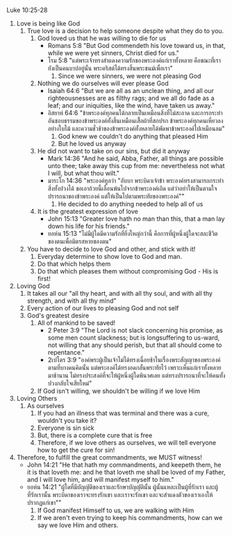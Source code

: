 Luke 10:25-28 

1. Love is being like God
	1. True love is a decision to help someone despite what they do to you.
		1. God loved us that he was willing to die for us
			- Romans 5:8 "But God commendeth his love toward us, in that, while we were yet sinners, Christ died for us."
			- โรม 5:8 "แต่พระเจ้าทรงสำแดงความรักของพระองค์แก่เราทั้งหลาย คือขณะที่เรายังเป็นคนบาปอยู่นั้น พระคริสต์ได้ทรงสิ้นพระชนม์เพื่อเรา"
				1. Since we were sinners, we were not pleasing God
		2. Nothing we do ourselves will ever please God
			- Isaiah 64:6 "But we are all as an unclean thing, and all our righteousnesses are as filthy rags; and we all do fade as a leaf; and our iniquities, like the wind, have taken us away."
			- อิสยาห์ 64:6 "ข้าพระองค์ทุกคนได้กลายเป็นเหมือนสิ่งที่ไม่สะอาด และการกระทำอันชอบธรรมของข้าพระองค์ทั้งสิ้นเหมือนเสื้อผ้าที่สกปรก ข้าพระองค์ทุกคนเหี่ยวลงอย่างใบไม้ และความชั่วช้าของข้าพระองค์ทั้งหลายได้พัดพาข้าพระองค์ไปเหมือนลม"
				1. God knew we couldn't do anything that pleased Him
				2. But he loved us anyway
		3. He did not want to take on our sins, but did it anyway
			- Mark 14:36 "And he said, Abba, Father, all things are possible unto thee; take away this cup from me: nevertheless not what I will, but what thou wilt."
			- มาระโก 14:36 "พระองค์ทูลว่า "อับบา พระบิดาเจ้าข้า พระองค์ทรงสามารถกระทำสิ่งทั้งปวงได้ ขอเอาถ้วยนี้เลื่อนพ้นไปจากข้าพระองค์เถิด แต่ว่าอย่าให้เป็นตามใจปรารถนาของข้าพระองค์ แต่ให้เป็นไปตามพระทัยของพระองค์""
				1. He decided to do anything needed to help all of us
		4. It is the greatest expression of love
			- John 15:13 "Greater love hath no man than this, that a man lay down his life for his friends."
			- ยอห์น 15:13 "ไม่มีผู้ใดมีความรักที่ยิ่งใหญ่กว่านี้ คือการที่ผู้หนึ่งผู้ใดจะสละชีวิตของตนเพื่อมิตรสหายของตน"
	2. You have to decide to love God and other, and stick with it!
		1. Everyday determine to show love to God and man.
		2. Do that which helps them
		3. Do that which pleases them without compromising God - His is first!
2. Loving God
	1. It takes all our "all thy heart, and with all thy soul, and with all thy strength, and with all thy mind"
	2. Every action of our lives to pleasing God and not self
	3. God's greatest desire
		1. All of mankind to be saved!
			- 2 Peter 3:9 "The Lord is not slack concerning his promise, as some men count slackness; but is longsuffering to us-ward, not willing that any should perish, but that all should come to repentance."
			- 2เปโตร 3:9 "องค์พระผู้เป็นเจ้าไม่ได้ทรงเฉื่อยช้าในเรื่องพระสัญญาของพระองค์ ตามที่บางคนคิดนั้น แต่พระองค์ได้ทรงอดกลั้นพระทัยไว้ เพราะเห็นแก่เราทั้งหลายมาช้านาน ไม่ทรงประสงค์ที่จะให้ผู้หนึ่งผู้ใดพินาศเลย แต่ทรงปรารถนาที่จะให้คนทั้งปวงกลับใจเสียใหม่"
		2. If God isn't willing, we shouldn't be willing if we love Him
3. Loving Others
	1. As ourselves
		1. If you had an illness that was terminal and there was a cure, wouldn't you take it?
		2. Everyone is sin sick
		3. But, there is a complete cure that is free
		4. Therefore, if we love others as ourselves, we will tell everyone how to get the cure for sin!
4. Therefore, to fulfill the great commandments, we MUST witness!
	- John 14:21 "He that hath my commandments, and keepeth them, he it is that loveth me: and he that loveth me shall be loved of my Father, and I will love him, and will manifest myself to him."
	- ยอห์น 14:21 "ผู้ใดที่มีบัญญัติของเราและรักษาบัญญัตินั้น ผู้นั้นแหละเป็นผู้ที่รักเรา และผู้ที่รักเรานั้น พระบิดาของเราจะทรงรักเขา และเราจะรักเขา และจะสำแดงตัวของเราเองให้ปรากฏแก่เขา""
	   1. If God manifest Himself to us, we are walking with Him
	   2. If we aren't even trying to keep his commandments, how can we say we love Him and others.